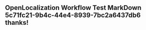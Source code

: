<properties
ms.topic="hero-topic"
ms.test1="hero-topic"
ms.test2="test"/>

## OpenLocalization Workflow Test MarkDown 5c71fc21-9b4c-44e4-8939-7bc2a6437db6 thanks!
<!--HONumber=Mar16_HO4-->
